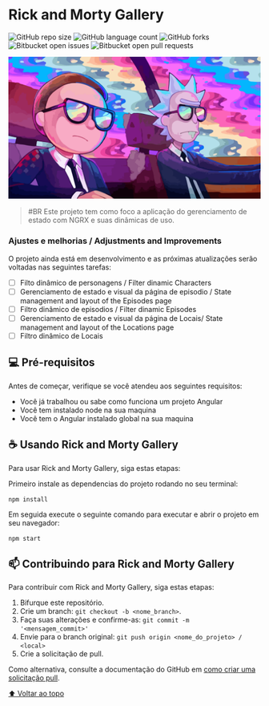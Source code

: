 # Rick and Morty Gallery

![GitHub repo size](https://img.shields.io/github/repo-size/Gusta-Alves/RickAndMorty?style=for-the-badge)
![GitHub language count](https://img.shields.io/github/languages/count/Gusta-Alves/RickAndMorty?style=for-the-badge)
![GitHub forks](https://img.shields.io/github/forks/Gusta-Alves/RickAndMorty?style=for-the-badge)
![Bitbucket open issues](https://img.shields.io/bitbucket/issues/Gusta-Alves/RickAndMorty?style=for-the-badge)
![Bitbucket open pull requests](https://img.shields.io/bitbucket/pr-raw/Gusta-Alves/RickAndMorty?style=for-the-badge)

<img src="./src/assets/imgs/thumb.png" alt="Rick and Morty">

> #BR Este projeto tem como foco a aplicação do gerenciamento de estado com NGRX e suas dinâmicas de uso.
### Ajustes e melhorias / Adjustments and Improvements

O projeto ainda está em desenvolvimento e as próximas atualizações serão voltadas nas seguintes tarefas:

- [ ] Filto dinâmico de personagens / Filter dinamic Characters
- [ ] Gerenciamento de estado e visual da página de episodio / State management and layout of the Episodes page
- [ ] Filtro dinâmico de episodios / Filter dinamic Episodes
- [ ] Gerenciamento de estado e visual da página de Locais/ State management and layout of the Locations page
- [ ] Filtro dinâmico de Locais

## 💻 Pré-requisitos

Antes de começar, verifique se você atendeu aos seguintes requisitos:
* Você já trabalhou ou sabe como funciona um projeto Angular
* Você tem instalado node na sua maquina
* Você tem o Angular instalado global na sua maquina

## ☕ Usando Rick and Morty Gallery

Para usar Rick and Morty Gallery, siga estas etapas:

Primeiro instale as dependencias do projeto rodando no seu terminal:
```
npm install
```

Em seguida execute o seguinte comando para executar e abrir o projeto em seu navegador:
```
npm start
```

## 📫 Contribuindo para Rick and Morty Gallery
Para contribuir com Rick and Morty Gallery, siga estas etapas:

1. Bifurque este repositório.
2. Crie um branch: `git checkout -b <nome_branch>`.
3. Faça suas alterações e confirme-as: `git commit -m '<mensagem_commit>'`
4. Envie para o branch original: `git push origin <nome_do_projeto> / <local>`
5. Crie a solicitação de pull.

Como alternativa, consulte a documentação do GitHub em [como criar uma solicitação pull](https://help.github.com/en/github/collaborating-with-issues-and-pull-requests/creating-a-pull-request).

[⬆ Voltar ao topo](#nome-do-projeto)<br>
